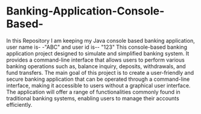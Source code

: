# Banking-Application-Console-Based-
In this Repository I am keeping my Java console based banking application, user name is- -"ABC" and  user id is-- "123"
 This console-based banking application project designed to simulate and simplified banking system. 
 It provides a command-line interface that allows users to perform various banking operations such as, balance inquiry,
 deposits, withdrawals, and fund transfers.
 The main goal of this project is to create a user-friendly and secure banking application that can be operated through a command-line interface,
 making it accessible to users without a graphical user interface.
 The application will offer a range of functionalities commonly found in traditional banking systems,
 enabling users to manage their accounts efficiently.

